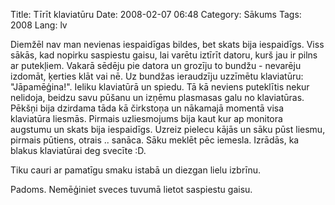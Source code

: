 Title: Tīrīt klaviatūru
Date: 2008-02-07 06:48
Category: Sākums
Tags: 2008
Lang: lv

Diemžēl nav man nevienas iespaidīgas bildes, bet skats bija iespaidīgs. Viss sākās, kad nopirku saspiestu gaisu, lai varētu iztīrīt datoru, kurš jau ir pilns ar putekļiem. Vakarā sēdēju pie datora un grozīju to bundžu - nevarēju izdomāt, ķerties klāt vai nē. Uz bundžas ieraudzīju uzzīmētu klaviatūru: "Jāpamēģina!". Ieliku klaviatūrā un spiedu. Tā kā neviens puteklītis nekur nelidoja, beidzu savu pūšanu un izņēmu plasmasas galu no klaviatūras. Pēkšņi bija dzirdama tāda kā čirkstoņa un nākamajā momentā visa klaviatūra liesmās. Pirmais uzliesmojums bija kaut kur ap monitora augstumu un skats bija iespaidīgs. Uzreiz pielecu kājās un sāku pūst liesmu, pirmais pūtiens, otrais .. sanāca. Sāku meklēt pēc iemesla. Izrādās, ka blakus klaviatūrai deg svecīte :D.

Tiku cauri ar pamatīgu smaku istabā un diezgan lielu izbrīnu.

Padoms. Nemēģiniet sveces tuvumā lietot saspiestu gaisu.
